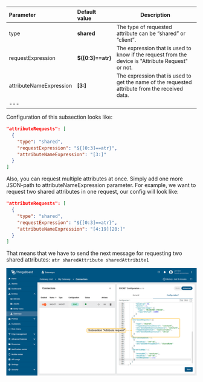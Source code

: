 | **Parameter**           | **Default value** | **Description**                                                                                   |
|:------------------------|:------------------|---------------------------------------------------------------------------------------------------|
| type                    | **shared**        | The type of requested attribute can be “shared” or “client”.                                      |
| requestExpression       | **${[0:3]==atr}** | The expression that is used to know if the request from the device is "Attribute Request" or not. |
| attributeNameExpression | **[3:]**          | The expression that is used to get the name of the requested attribute from the received data.    |
| ---                     |                   |                                                                                                   |

Configuration of this subsection looks like:

```json
"attributeRequests": [
  {
    "type": "shared",
    "requestExpression": "${[0:3]==atr}",
    "attributeNameExpression": "[3:]"
  }
]
```

Also, you can request multiple attributes at once. Simply add one more JSON-path to 
attributeNameExpression parameter. For example, we want to request two shared attributes in one request, our config 
will look like:

```json
"attributeRequests": [
  {
    "type": "shared",
    "requestExpression": "${[0:3]==atr}",
    "attributeNameExpression": "[4:19][20:]"
  }
]
```

That means that we have to send the next message for requesting two shared attributes:
`atr sharedAttribute sharedAttribite1`

![image](/images/gateway/socket-connector/socket-subsection-attribute-request-advanced-1-ce.png)
